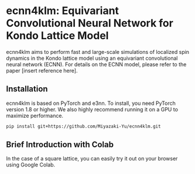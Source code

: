 # ecnn4klm: Equivariant Convolutional Neural Network for Kondo Lattice Model

ecnn4klm aims to perform fast and large-scale simulations of localized spin dynamics in the Kondo lattice model using an equivariant convolutional neural network (ECNN). For details on the ECNN model, please refer to the paper [insert reference here].

## Installation

ecnn4klm is based on PyTorch and e3nn. To install, you need PyTorch version 1.8 or higher. We also highly recommend running it on a GPU to maximize performance.

```bash
pip install git+https://github.com/Miyazaki-Yu/ecnn4klm.git
```

## Brief Introduction with Colab

In the case of a square lattice, you can easily try it out on your browser using Google Colab.

